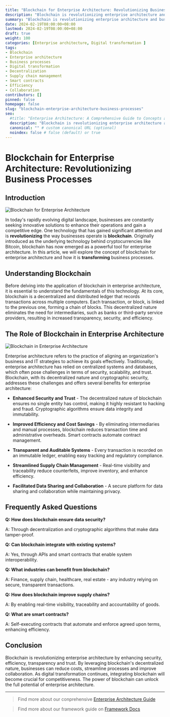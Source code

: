 ```yaml
---
title: "Blockchain for Enterprise Architecture: Revolutionizing Business Processes"
description: "Blockchain is revolutionizing enterprise architecture and business processes through enhanced security, efficiency, transparency and collaboration. Integrating blockchain provides benefits across industries like supply chain, healthcare, finance and more."
summary: "Blockchain is revolutionizing enterprise architecture and business processes through enhanced security, efficiency, transparency and collaboration. Integrating blockchain provides benefits across industries like supply chain, healthcare, finance and more."
date: 2024-02-19T08:00:00+08:00
lastmod: 2024-02-19T08:00:00+08:00
draft: true
weight: 100
categories: [Enterprise architecture, Digital transformation ]
tags: 
- Blockchain
- Enterprise architecture  
- Business processes
- Digital transformation
- Decentralization
- Supply chain management
- Smart contracts
- Efficiency
- Collaboration
contributors: []
pinned: false
homepage: false
slug: "blockchain-enterprise-architecture-business-processes"
seo:
  #title: "Enterprise Architecture: A Comprehensive Guide to Concepts and Industry Practices" # custom title (optional)
  description: "Blockchain is revolutionizing enterprise architecture and business processes through enhanced security, efficiency, transparency and collaboration. Integrating blockchain provides benefits across industries like supply chain, healthcare, finance and more." # custom description (recommended)
  canonical: "" # custom canonical URL (optional)
  noindex: false # false (default) or true
---
```


# Blockchain for Enterprise Architecture: Revolutionizing Business Processes

## Introduction

![Blockchain for Enterprise Architecture](https://cdn.sa.net/2024/02/17/vKLecVEdISl8tWq.png)

In today's rapidly evolving digital landscape, businesses are constantly seeking innovative solutions to enhance their operations and gain a competitive edge. One technology that has gained significant attention and is **revolutionizing** the way businesses operate is **blockchain**. Originally introduced as the underlying technology behind cryptocurrencies like Bitcoin, blockchain has now emerged as a powerful tool for enterprise architecture. In this article, we will explore the concept of blockchain for enterprise architecture and how it is **transforming** business processes. 

## Understanding Blockchain

Before delving into the application of blockchain in enterprise architecture, it is essential to understand the fundamentals of this technology. At its core, blockchain is a decentralized and distributed ledger that records transactions across multiple computers. Each transaction, or block, is linked to the previous one, forming a chain of blocks. This decentralized nature eliminates the need for intermediaries, such as banks or third-party service providers, resulting in increased transparency, security, and efficiency.

## The Role of Blockchain in Enterprise Architecture

![Blockchain in Enterprise Architecture](https://cdn.sa.net/2024/02/17/p7uHFL56zqCyWSj.png)

Enterprise architecture refers to the practice of aligning an organization's business and IT strategies to achieve its goals effectively. Traditionally, enterprise architecture has relied on centralized systems and databases, which often pose challenges in terms of security, scalability, and trust. Blockchain, with its decentralized nature and cryptographic security, addresses these challenges and offers several benefits for enterprise architecture:

- **Enhanced Security and Trust** - The decentralized nature of blockchain ensures no single entity has control, making it highly resistant to hacking and fraud. Cryptographic algorithms ensure data integrity and immutability.

- **Improved Efficiency and Cost Savings** - By eliminating intermediaries and manual processes, blockchain reduces transaction time and administrative overheads. Smart contracts automate contract management.

- **Transparent and Auditable Systems** - Every transaction is recorded on an immutable ledger, enabling easy tracking and regulatory compliance. 

- **Streamlined Supply Chain Management** - Real-time visibility and traceability reduce counterfeits, improve inventory, and enhance efficiency.

- **Facilitated Data Sharing and Collaboration** - A secure platform for data sharing and collaboration while maintaining privacy.

## Frequently Asked Questions

**Q: How does blockchain ensure data security?**

A: Through decentralization and cryptographic algorithms that make data tamper-proof.

**Q: Can blockchain integrate with existing systems?** 

A: Yes, through APIs and smart contracts that enable system interoperability.

**Q: What industries can benefit from blockchain?**

A: Finance, supply chain, healthcare, real estate - any industry relying on secure, transparent transactions.

**Q: How does blockchain improve supply chains?**

A: By enabling real-time visibility, traceability and accountability of goods.

**Q: What are smart contracts?**

A: Self-executing contracts that automate and enforce agreed upon terms, enhancing efficiency.

## Conclusion

Blockchain is revolutionizing enterprise architecture by enhancing security, efficiency, transparency and trust. By leveraging blockchain's decentralized nature, businesses can reduce costs, streamline processes and improve collaboration. As digital transformation continues, integrating blockchain will become crucial for competitiveness. The power of blockchain can unlock the full potential of enterprise architecture.

---

> Find more about our conprehensive [Enterprise Architecture Guide](/docs/ultimate-guides/chapter-1.1-introduction-of-enterprise-architecture/)

> Find more about our framework guide on [Framework Docs](/docs/frameworks/)
